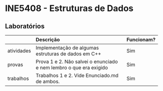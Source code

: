 # INE5408 - Estruturas de Dados

## Laboratórios

|            | Descrição                                                          |  Funcionam?                      |
|------------|:------------------------------------------------------------------ | :------------------------------- |
| atividades | Implementação de algumas estruturas de dados em C++                | Sim                              |
| provas     | Prova 1 e 2. Não salvei o enunciado e nem lembro o que era exigido | Sim                              |
| trabalhos  | Trabalhos 1 e 2. Vide Enunciado.md de ambos.                       | Sim                              |
